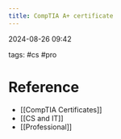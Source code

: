 ```yaml
---
title: CompTIA A+ certificate
---
```

2024-08-26 09:42

tags: #cs #pro
<!---
# Todo
- [ ] read chapter 1: safety and professionalism (pages 1–19) #pro 📅 2024-09-18
- [ ] read chapter 2: the visible computer (pages 21–63) #pro 📅 2024-09-18
- [ ] read chapter 3: cpus (pages 67–116) #pro 📅 2024-09-18  
- [ ] read chapter 4: ram (pages 121–188) #pro 📅 2024-09-19  
- [ ] read chapter 5: bios/uefi (pages 191–235) #pro 📅 2024-09-20  
- [ ] read chapter 6: motherboards (pages 191–270) #pro 📅 2024-09-21  
- [ ] read chapter 7: power supplies (pages 271–305) #pro 📅 2024-09-22  
- [ ] read chapter 8: mass storage technologies (pages 273–302) #pro 📅 2024-09-23  
- [ ] read chapter 9: implementing mass storage (pages 305–370) #pro 📅 2024-09-24  
- [ ] read chapter 10: essential peripherals (pages 371–420) #pro 📅 2024-09-25  
- [ ] read chapter 11: building a pc (pages 421–460) #pro 📅 2024-09-26  
- [ ] read chapter 12: input devices (pages 461–503) #pro 📅 2024-09-27  
- [ ] read chapter 13: users, groups, and permissions (pages 507–566) #pro 📅 2024-09-28  
- [ ] read chapter 14: maintaining and optimizing os (pages 551–590) #pro 📅 2024-09-29  
- [ ] read chapter 15: working with command-line (pages 595–650) #pro 📅 2024-09-30  
- [ ] read chapter 16: display technologies (pages 651–710) #pro 📅 2024-10-01  
- [ ] read chapter 17: essentials of networking (pages 735–771) #pro 📅 2024-10-02  
- [ ] read chapter 18: local area networking (pages 769–831) #pro 📅 2024-10-03  
- [ ] read chapter 19: wireless networking (pages 833–880) #pro 📅 2024-10-04  
- [ ] read chapter 20: internet connectivity (pages 881–920) #pro 📅 2024-10-05  
- [ ] read chapter 21: security fundamentals (pages 921–1000) #pro 📅 2024-10-06  
- [ ] read chapter 22: virtualization (pages 927–955) #pro 📅 2024-10-07  
- [ ] read chapter 23: portable computing (pages 959–1003) #pro 📅 2024-10-08  
- [ ] read chapter 24: mobile devices (pages 1005–1050) #pro 📅 2024-10-09  
- [ ] read chapter 25: printers and multifunction devices (pages 1101–1124) #pro 📅 2024-10-10  
- [ ] read chapter 26: network troubleshooting (pages 1127–1150) #pro 📅 2024-10-11  
- [ ] read chapter 27: operational procedures (pages 1219–1235) #pro 📅 2024-10-12  
- [ ] read chapter 28: complete chapter review (pages 1237–1357) #pro 📅 2024-10-13  
- [ ] take practice test 1 📅 2024-10-14
- [ ] take practice test 2 📅 2024-10-15
--->
# Reference
- [[CompTIA Certificates]]
- [[CS and IT]]
- [[Professional]]